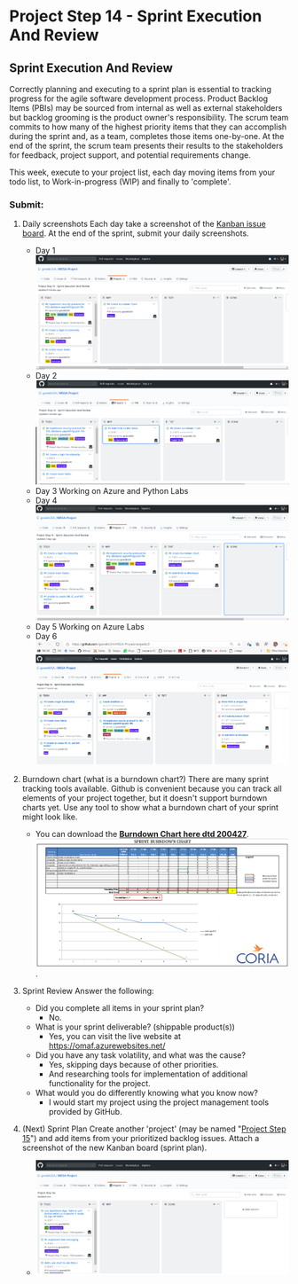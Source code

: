 # Project Step 14 - Sprint Execution And Review

## Sprint Execution And Review
Correctly planning and executing to a sprint plan is essential to tracking progress for the agile software development process. Product Backlog Items (PBIs) may be sourced from internal as well as external stakeholders but backlog grooming is the product owner's responsibility. The scrum team commits to how many of the highest priority items that they can accomplish during the sprint and, as a team, completes those items one-by-one. At the end of the sprint, the scrum team presents their results to the stakeholders for feedback, project support, and potential requirements change.

This week, execute to your project list, each day moving items from your todo list, to Work-in-progress (WIP) and finally to 'complete'.

### Submit: 
1. Daily screenshots Each day take a screenshot of the [Kanban issue board](https://github.com/gowebUSA/MSSA-Project/projects/2). At the end of the sprint, submit your daily screenshots.
   * Day 1
   ![Day 1](https://github.com/gowebUSA/MSSA-Project/blob/master/ProjectSteps/ProjectStep14/images/4-21.png?raw=true)
   * Day 2
   ![Day 2](https://github.com/gowebUSA/MSSA-Project/blob/master/ProjectSteps/ProjectStep14/images/4-22.png?raw=true)
   * Day 3 Working on Azure and Python Labs
   * Day 4
   ![Day 4](https://github.com/gowebUSA/MSSA-Project/blob/master/ProjectSteps/ProjectStep14/images/4-24.png?raw=true)
   * Day 5 Working on Azure Labs
   * Day 6
   ![Day 4](https://github.com/gowebUSA/MSSA-Project/blob/master/ProjectSteps/ProjectStep14/images/4-26.png?raw=true)
   
2. Burndown chart (what is a burndown chart?) There are many sprint tracking tools available. Github is convenient because you can track all elements of your project together, but it doesn't support burndown charts yet. Use any tool to show what a burndown chart of your sprint might look like.
   * You can download the **[Burndown Chart here dtd 200427](https://github.com/gowebUSA/MSSA-Project/blob/master/ProjectSteps/ProjectStep14/images/Sprint_Burndown_Chart_OMAF_200427.xlsx?raw=true)**.
   ![Burndown Chart 200427](https://github.com/gowebUSA/MSSA-Project/blob/master/ProjectSteps/ProjectStep14/images/burndown-chart-coria-200427.png?raw=true).

3. Sprint Review Answer the following:
   * Did you complete all items in your sprint plan?
      * No.
   * What is your sprint deliverable? (shippable product(s))
      * Yes, you can visit the live website at https://omaf.azurewebsites.net/
   * Did you have any task volatility, and what was the cause?
      * Yes, skipping days because of other priorities.
      * And researching tools for implementation of additional functionality for the project.
   * What would you do differently knowing what you know now?
      * I would start my project using the project management tools provided by GitHub.
   
4. (Next) Sprint Plan Create another 'project' (may be named "[Project Step 15](https://github.com/gowebUSA/MSSA-Project/projects/3)") and add items from your prioritized backlog issues. Attach a screenshot of the new Kanban board (sprint plan).
   * ![Project Step 14a](https://github.com/gowebUSA/MSSA-Project/blob/master/ProjectSteps/ProjectStep14/images/14a.png?raw=true)


